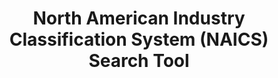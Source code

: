 ---
highlight: "false" 
title: "North American Industry Classification System (NAICS) Search Tool "
description: "This official U.S. Government Web site provides the latest information on plans for NAICS revisions, as well as access to various NAICS reference files and tools. Additional information on the background and development of NAICS is available in the History section of this Web site."
url-link: "https://www.census.gov/naics/"
type: "Subpage"
gov-only: "false"
is-external: "true"
publication-date: "January 01, 2023"
reading-time: "5"
resource-type: "tool"
filter: "market-intelligence"
audience: "industry-all-businesses"
branded-offerings: "market-it-data-intelligence"
---